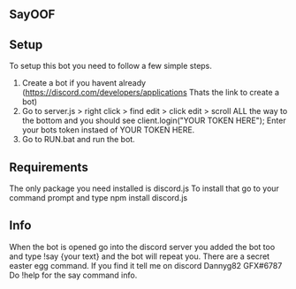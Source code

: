## SayOOF

## Setup

To setup this bot you need to follow a few simple steps.
1. Create a bot if you havent already (https://discord.com/developers/applications Thats the link to create a bot)
2. Go to server.js > right click > find edit > click edit > scroll ALL the way to the bottom and you should see client.login("YOUR TOKEN HERE"); Enter your bots token instaed of YOUR TOKEN HERE.
3. Go to RUN.bat and run the bot. 

## Requirements 

The only package you need installed is discord.js
To install that go to your command prompt and type npm install discord.js

## Info
When the bot is opened go into the discord server you added the bot too and type !say {your text} and the bot will repeat you. 
There are a secret easter egg command. If you find it tell me on discord Dannyg82 GFX#6787 
Do !help for the say command info.
